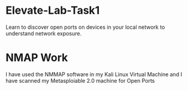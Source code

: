 # Elevate-Lab-Task1
 Learn to discover open ports on devices in your local network to understand network exposure.

# NMAP Work 

I have used the NMMAP software in my Kali Linux Virtual Machine and  I have scanned my Metasploiable 2.0 machine 
for Open Ports 
